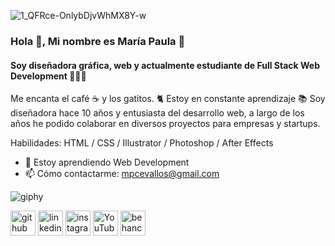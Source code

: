 ![1_QFRce-OnlybDjvWhMX8Y-w](https://user-images.githubusercontent.com/132369182/236986096-ef742ddd-722a-4a87-8af1-7350b206fa17.gif)

### Hola 👋, Mi nombre es María Paula 🦄

#### Soy diseñadora gráfica, web y actualmente estudiante de Full Stack Web Development 👩🏻‍💻
Me encanta el café ☕ y los gatitos. 🐈
Estoy en constante aprendizaje 📚 
Soy diseñadora hace 10 años y entusiasta del desarrollo web, a largo de los años he podido colaborar en diversos proyectos para empresas y startups.

Habilidades: HTML / CSS / Illustrator / Photoshop / After Effects

- 🌱 Estoy aprendiendo Web Development 
- 📫 Cómo contactarme: mpcevallos@gmail.com 

![giphy](https://user-images.githubusercontent.com/132369182/236972200-922cc036-0f04-45eb-97dd-f2337d37a50b.gif)

[<img src='https://cdn.jsdelivr.net/npm/simple-icons@3.0.1/icons/github.svg' alt='github' height='40'>](https://github.com/mpcevallos/)  [<img src='https://cdn.jsdelivr.net/npm/simple-icons@3.0.1/icons/linkedin.svg' alt='linkedin' height='40'>](https://ec.linkedin.com/in/mpcevallos/)  [<img src='https://cdn.jsdelivr.net/npm/simple-icons@3.0.1/icons/instagram.svg' alt='instagram' height='40' >](https://www.instagram.com/mapaulacj/)  [<img src='https://cdn.jsdelivr.net/npm/simple-icons@3.0.1/icons/youtube.svg' alt='YouTube' height='40'>](https://www.youtube.com/mapaulac3)  [<img src='https://cdn.jsdelivr.net/npm/simple-icons@3.0.1/icons/behance.svg' alt='behance' height='40'>](https://www.behance.net/mpcevallos)  
